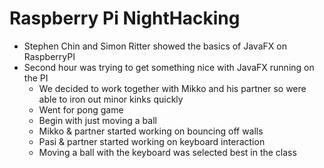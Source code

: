 # Raspberry Pi NightHacking #

* Stephen Chin and Simon Ritter showed the basics of JavaFX on RaspberryPI
* Second hour was trying to get something nice with JavaFX running on the PI
    * We decided to work together with Mikko and his partner 
       so were able to iron out minor kinks quickly
    * Went for pong game
    * Begin with just moving a ball
    * Mikko & partner started working on bouncing off walls
    * Pasi & partner started working on keyboard interaction
    * Moving a ball with the keyboard was selected best in the class
